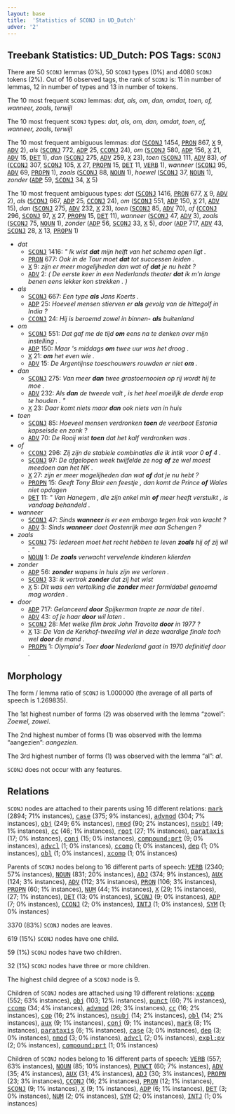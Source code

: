```yaml
---
layout: base
title:  'Statistics of SCONJ in UD_Dutch'
udver: '2'
---
```


## Treebank Statistics: UD_Dutch: POS Tags: `SCONJ`

There are 50 `SCONJ` lemmas (0%), 50 `SCONJ` types (0%) and 4080 `SCONJ` tokens (2%).
Out of 16 observed tags, the rank of `SCONJ` is: 11 in number of lemmas, 12 in number of types and 13 in number of tokens.

The 10 most frequent `SCONJ` lemmas: <em>dat, als, om, dan, omdat, toen, of, wanneer, zoals, terwijl</em>

The 10 most frequent `SCONJ` types:  <em>dat, als, om, dan, omdat, toen, of, wanneer, zoals, terwijl</em>

The 10 most frequent ambiguous lemmas: <em>dat</em> (<tt><a href="nl-pos-SCONJ.html">SCONJ</a></tt> 1454, <tt><a href="nl-pos-PRON.html">PRON</a></tt> 867, <tt><a href="nl-pos-X.html">X</a></tt> 9, <tt><a href="nl-pos-ADV.html">ADV</a></tt> 2), <em>als</em> (<tt><a href="nl-pos-SCONJ.html">SCONJ</a></tt> 772, <tt><a href="nl-pos-ADP.html">ADP</a></tt> 25, <tt><a href="nl-pos-CCONJ.html">CCONJ</a></tt> 24), <em>om</em> (<tt><a href="nl-pos-SCONJ.html">SCONJ</a></tt> 580, <tt><a href="nl-pos-ADP.html">ADP</a></tt> 156, <tt><a href="nl-pos-X.html">X</a></tt> 21, <tt><a href="nl-pos-ADV.html">ADV</a></tt> 15, <tt><a href="nl-pos-DET.html">DET</a></tt> 1), <em>dan</em> (<tt><a href="nl-pos-SCONJ.html">SCONJ</a></tt> 275, <tt><a href="nl-pos-ADV.html">ADV</a></tt> 259, <tt><a href="nl-pos-X.html">X</a></tt> 23), <em>toen</em> (<tt><a href="nl-pos-SCONJ.html">SCONJ</a></tt> 111, <tt><a href="nl-pos-ADV.html">ADV</a></tt> 83), <em>of</em> (<tt><a href="nl-pos-CCONJ.html">CCONJ</a></tt> 307, <tt><a href="nl-pos-SCONJ.html">SCONJ</a></tt> 105, <tt><a href="nl-pos-X.html">X</a></tt> 27, <tt><a href="nl-pos-PROPN.html">PROPN</a></tt> 15, <tt><a href="nl-pos-DET.html">DET</a></tt> 11, <tt><a href="nl-pos-VERB.html">VERB</a></tt> 1), <em>wanneer</em> (<tt><a href="nl-pos-SCONJ.html">SCONJ</a></tt> 95, <tt><a href="nl-pos-ADV.html">ADV</a></tt> 69, <tt><a href="nl-pos-PROPN.html">PROPN</a></tt> 1), <em>zoals</em> (<tt><a href="nl-pos-SCONJ.html">SCONJ</a></tt> 88, <tt><a href="nl-pos-NOUN.html">NOUN</a></tt> 1), <em>hoewel</em> (<tt><a href="nl-pos-SCONJ.html">SCONJ</a></tt> 37, <tt><a href="nl-pos-NOUN.html">NOUN</a></tt> 1), <em>zonder</em> (<tt><a href="nl-pos-ADP.html">ADP</a></tt> 59, <tt><a href="nl-pos-SCONJ.html">SCONJ</a></tt> 34, <tt><a href="nl-pos-X.html">X</a></tt> 5)

The 10 most frequent ambiguous types:  <em>dat</em> (<tt><a href="nl-pos-SCONJ.html">SCONJ</a></tt> 1416, <tt><a href="nl-pos-PRON.html">PRON</a></tt> 677, <tt><a href="nl-pos-X.html">X</a></tt> 9, <tt><a href="nl-pos-ADV.html">ADV</a></tt> 2), <em>als</em> (<tt><a href="nl-pos-SCONJ.html">SCONJ</a></tt> 667, <tt><a href="nl-pos-ADP.html">ADP</a></tt> 25, <tt><a href="nl-pos-CCONJ.html">CCONJ</a></tt> 24), <em>om</em> (<tt><a href="nl-pos-SCONJ.html">SCONJ</a></tt> 551, <tt><a href="nl-pos-ADP.html">ADP</a></tt> 150, <tt><a href="nl-pos-X.html">X</a></tt> 21, <tt><a href="nl-pos-ADV.html">ADV</a></tt> 15), <em>dan</em> (<tt><a href="nl-pos-SCONJ.html">SCONJ</a></tt> 275, <tt><a href="nl-pos-ADV.html">ADV</a></tt> 232, <tt><a href="nl-pos-X.html">X</a></tt> 23), <em>toen</em> (<tt><a href="nl-pos-SCONJ.html">SCONJ</a></tt> 85, <tt><a href="nl-pos-ADV.html">ADV</a></tt> 70), <em>of</em> (<tt><a href="nl-pos-CCONJ.html">CCONJ</a></tt> 296, <tt><a href="nl-pos-SCONJ.html">SCONJ</a></tt> 97, <tt><a href="nl-pos-X.html">X</a></tt> 27, <tt><a href="nl-pos-PROPN.html">PROPN</a></tt> 15, <tt><a href="nl-pos-DET.html">DET</a></tt> 11), <em>wanneer</em> (<tt><a href="nl-pos-SCONJ.html">SCONJ</a></tt> 47, <tt><a href="nl-pos-ADV.html">ADV</a></tt> 3), <em>zoals</em> (<tt><a href="nl-pos-SCONJ.html">SCONJ</a></tt> 75, <tt><a href="nl-pos-NOUN.html">NOUN</a></tt> 1), <em>zonder</em> (<tt><a href="nl-pos-ADP.html">ADP</a></tt> 56, <tt><a href="nl-pos-SCONJ.html">SCONJ</a></tt> 33, <tt><a href="nl-pos-X.html">X</a></tt> 5), <em>door</em> (<tt><a href="nl-pos-ADP.html">ADP</a></tt> 717, <tt><a href="nl-pos-ADV.html">ADV</a></tt> 43, <tt><a href="nl-pos-SCONJ.html">SCONJ</a></tt> 28, <tt><a href="nl-pos-X.html">X</a></tt> 13, <tt><a href="nl-pos-PROPN.html">PROPN</a></tt> 1)


* <em>dat</em>
  * <tt><a href="nl-pos-SCONJ.html">SCONJ</a></tt> 1416: <em>" Ik wist <b>dat</b> mijn helft van het schema open ligt .</em>
  * <tt><a href="nl-pos-PRON.html">PRON</a></tt> 677: <em>Ook in de Tour moet <b>dat</b> tot successen leiden .</em>
  * <tt><a href="nl-pos-X.html">X</a></tt> 9: <em>zijn er meer mogelijheden dan wat of <b>dat</b> je nu hebt ?</em>
  * <tt><a href="nl-pos-ADV.html">ADV</a></tt> 2: <em>( De eerste keer in een Nederlands theater <b>dat</b> ik m'n lange benen eens lekker kon strekken . )</em>
* <em>als</em>
  * <tt><a href="nl-pos-SCONJ.html">SCONJ</a></tt> 667: <em>Een type <b>als</b> Jans Koerts .</em>
  * <tt><a href="nl-pos-ADP.html">ADP</a></tt> 25: <em>Hoeveel mensen stierven er <b>als</b> gevolg van de hittegolf in India ?</em>
  * <tt><a href="nl-pos-CCONJ.html">CCONJ</a></tt> 24: <em>Hij is beroemd zowel in binnen- <b>als</b> buitenland</em>
* <em>om</em>
  * <tt><a href="nl-pos-SCONJ.html">SCONJ</a></tt> 551: <em>Dat gaf me de tijd <b>om</b> eens na te denken over mijn instelling .</em>
  * <tt><a href="nl-pos-ADP.html">ADP</a></tt> 150: <em>Maar 's middags <b>om</b> twee uur was het droog .</em>
  * <tt><a href="nl-pos-X.html">X</a></tt> 21: <em><b>om</b> het even wie .</em>
  * <tt><a href="nl-pos-ADV.html">ADV</a></tt> 15: <em>De Argentijnse toeschouwers rouwden er niet <b>om</b> .</em>
* <em>dan</em>
  * <tt><a href="nl-pos-SCONJ.html">SCONJ</a></tt> 275: <em>Van meer <b>dan</b> twee grastoernooien op rij wordt hij te moe .</em>
  * <tt><a href="nl-pos-ADV.html">ADV</a></tt> 232: <em>Als <b>dan</b> de tweede valt , is het heel moeilijk de derde erop te houden . "</em>
  * <tt><a href="nl-pos-X.html">X</a></tt> 23: <em>Daar komt niets maar <b>dan</b> ook niets van in huis</em>
* <em>toen</em>
  * <tt><a href="nl-pos-SCONJ.html">SCONJ</a></tt> 85: <em>Hoeveel mensen verdronken <b>toen</b> de veerboot Estonia kapseisde en zonk ?</em>
  * <tt><a href="nl-pos-ADV.html">ADV</a></tt> 70: <em>De Rooij wist <b>toen</b> dat het kalf verdronken was .</em>
* <em>of</em>
  * <tt><a href="nl-pos-CCONJ.html">CCONJ</a></tt> 296: <em>Zij zijn de stabiele combinaties die ik intik voor 0 <b>of</b> 4 .</em>
  * <tt><a href="nl-pos-SCONJ.html">SCONJ</a></tt> 97: <em>De afgelopen week twijfelde ze nog <b>of</b> ze wel moest meedoen aan het NK .</em>
  * <tt><a href="nl-pos-X.html">X</a></tt> 27: <em>zijn er meer mogelijheden dan wat <b>of</b> dat je nu hebt ?</em>
  * <tt><a href="nl-pos-PROPN.html">PROPN</a></tt> 15: <em>Geeft Tony Blair een feestje , dan komt de Prince <b>of</b> Wales niet opdagen</em>
  * <tt><a href="nl-pos-DET.html">DET</a></tt> 11: <em>" Van Hanegem , die zijn enkel min <b>of</b> meer heeft verstuikt , is vandaag behandeld .</em>
* <em>wanneer</em>
  * <tt><a href="nl-pos-SCONJ.html">SCONJ</a></tt> 47: <em>Sinds <b>wanneer</b> is er een embargo tegen Irak van kracht ?</em>
  * <tt><a href="nl-pos-ADV.html">ADV</a></tt> 3: <em>Sinds <b>wanneer</b> doet Oostenrijk mee aan Schengen ?</em>
* <em>zoals</em>
  * <tt><a href="nl-pos-SCONJ.html">SCONJ</a></tt> 75: <em>Iedereen moet het recht hebben te leven <b>zoals</b> hij of zij wil . "</em>
  * <tt><a href="nl-pos-NOUN.html">NOUN</a></tt> 1: <em>De <b>zoals</b> verwacht vervelende kinderen klierden</em>
* <em>zonder</em>
  * <tt><a href="nl-pos-ADP.html">ADP</a></tt> 56: <em><b>zonder</b> wapens in huis zijn we verloren .</em>
  * <tt><a href="nl-pos-SCONJ.html">SCONJ</a></tt> 33: <em>ik vertrok <b>zonder</b> dat zij het wist</em>
  * <tt><a href="nl-pos-X.html">X</a></tt> 5: <em>Dit was een vertolking die <b>zonder</b> meer formidabel genoemd mag worden .</em>
* <em>door</em>
  * <tt><a href="nl-pos-ADP.html">ADP</a></tt> 717: <em>Gelanceerd <b>door</b> Spijkerman trapte ze naar de titel .</em>
  * <tt><a href="nl-pos-ADV.html">ADV</a></tt> 43: <em>of je haar <b>door</b> wil laten .</em>
  * <tt><a href="nl-pos-SCONJ.html">SCONJ</a></tt> 28: <em>Met welke film brak John Travolta <b>door</b> in 1977 ?</em>
  * <tt><a href="nl-pos-X.html">X</a></tt> 13: <em>De Van de Kerkhof-tweeling viel in deze waardige finale toch wel <b>door</b> de mand .</em>
  * <tt><a href="nl-pos-PROPN.html">PROPN</a></tt> 1: <em>Olympia's Toer <b>door</b> Nederland gaat in 1970 definitief door .</em>

## Morphology

The form / lemma ratio of `SCONJ` is 1.000000 (the average of all parts of speech is 1.269835).

The 1st highest number of forms (2) was observed with the lemma “zowel”: <em>Zoewel, zowel</em>.

The 2nd highest number of forms (1) was observed with the lemma “aangezien”: <em>aangezien</em>.

The 3rd highest number of forms (1) was observed with the lemma “al”: <em>al</em>.

`SCONJ` does not occur with any features.


## Relations

`SCONJ` nodes are attached to their parents using 16 different relations: <tt><a href="nl-dep-mark.html">mark</a></tt> (2894; 71% instances), <tt><a href="nl-dep-case.html">case</a></tt> (375; 9% instances), <tt><a href="nl-dep-advmod.html">advmod</a></tt> (304; 7% instances), <tt><a href="nl-dep-obj.html">obj</a></tt> (249; 6% instances), <tt><a href="nl-dep-nmod.html">nmod</a></tt> (90; 2% instances), <tt><a href="nl-dep-nsubj.html">nsubj</a></tt> (49; 1% instances), <tt><a href="nl-dep-cc.html">cc</a></tt> (46; 1% instances), <tt><a href="nl-dep-root.html">root</a></tt> (27; 1% instances), <tt><a href="nl-dep-parataxis.html">parataxis</a></tt> (17; 0% instances), <tt><a href="nl-dep-conj.html">conj</a></tt> (15; 0% instances), <tt><a href="nl-dep-compound-prt.html">compound:prt</a></tt> (9; 0% instances), <tt><a href="nl-dep-advcl.html">advcl</a></tt> (1; 0% instances), <tt><a href="nl-dep-ccomp.html">ccomp</a></tt> (1; 0% instances), <tt><a href="nl-dep-dep.html">dep</a></tt> (1; 0% instances), <tt><a href="nl-dep-obl.html">obl</a></tt> (1; 0% instances), <tt><a href="nl-dep-xcomp.html">xcomp</a></tt> (1; 0% instances)

Parents of `SCONJ` nodes belong to 16 different parts of speech: <tt><a href="nl-pos-VERB.html">VERB</a></tt> (2340; 57% instances), <tt><a href="nl-pos-NOUN.html">NOUN</a></tt> (831; 20% instances), <tt><a href="nl-pos-ADJ.html">ADJ</a></tt> (374; 9% instances), <tt><a href="nl-pos-AUX.html">AUX</a></tt> (124; 3% instances), <tt><a href="nl-pos-ADV.html">ADV</a></tt> (112; 3% instances), <tt><a href="nl-pos-PRON.html">PRON</a></tt> (106; 3% instances), <tt><a href="nl-pos-PROPN.html">PROPN</a></tt> (60; 1% instances), <tt><a href="nl-pos-NUM.html">NUM</a></tt> (44; 1% instances), <tt><a href="nl-pos-X.html">X</a></tt> (29; 1% instances),  (27; 1% instances), <tt><a href="nl-pos-DET.html">DET</a></tt> (13; 0% instances), <tt><a href="nl-pos-SCONJ.html">SCONJ</a></tt> (9; 0% instances), <tt><a href="nl-pos-ADP.html">ADP</a></tt> (7; 0% instances), <tt><a href="nl-pos-CCONJ.html">CCONJ</a></tt> (2; 0% instances), <tt><a href="nl-pos-INTJ.html">INTJ</a></tt> (1; 0% instances), <tt><a href="nl-pos-SYM.html">SYM</a></tt> (1; 0% instances)

3370 (83%) `SCONJ` nodes are leaves.

619 (15%) `SCONJ` nodes have one child.

59 (1%) `SCONJ` nodes have two children.

32 (1%) `SCONJ` nodes have three or more children.

The highest child degree of a `SCONJ` node is 9.

Children of `SCONJ` nodes are attached using 19 different relations: <tt><a href="nl-dep-xcomp.html">xcomp</a></tt> (552; 63% instances), <tt><a href="nl-dep-obj.html">obj</a></tt> (103; 12% instances), <tt><a href="nl-dep-punct.html">punct</a></tt> (60; 7% instances), <tt><a href="nl-dep-ccomp.html">ccomp</a></tt> (34; 4% instances), <tt><a href="nl-dep-advmod.html">advmod</a></tt> (26; 3% instances), <tt><a href="nl-dep-cc.html">cc</a></tt> (16; 2% instances), <tt><a href="nl-dep-cop.html">cop</a></tt> (16; 2% instances), <tt><a href="nl-dep-nsubj.html">nsubj</a></tt> (14; 2% instances), <tt><a href="nl-dep-obl.html">obl</a></tt> (14; 2% instances), <tt><a href="nl-dep-aux.html">aux</a></tt> (9; 1% instances), <tt><a href="nl-dep-conj.html">conj</a></tt> (9; 1% instances), <tt><a href="nl-dep-mark.html">mark</a></tt> (8; 1% instances), <tt><a href="nl-dep-parataxis.html">parataxis</a></tt> (6; 1% instances), <tt><a href="nl-dep-case.html">case</a></tt> (3; 0% instances), <tt><a href="nl-dep-dep.html">dep</a></tt> (3; 0% instances), <tt><a href="nl-dep-nmod.html">nmod</a></tt> (3; 0% instances), <tt><a href="nl-dep-advcl.html">advcl</a></tt> (2; 0% instances), <tt><a href="nl-dep-expl-pv.html">expl:pv</a></tt> (2; 0% instances), <tt><a href="nl-dep-compound-prt.html">compound:prt</a></tt> (1; 0% instances)

Children of `SCONJ` nodes belong to 16 different parts of speech: <tt><a href="nl-pos-VERB.html">VERB</a></tt> (557; 63% instances), <tt><a href="nl-pos-NOUN.html">NOUN</a></tt> (85; 10% instances), <tt><a href="nl-pos-PUNCT.html">PUNCT</a></tt> (60; 7% instances), <tt><a href="nl-pos-ADV.html">ADV</a></tt> (35; 4% instances), <tt><a href="nl-pos-AUX.html">AUX</a></tt> (31; 4% instances), <tt><a href="nl-pos-ADJ.html">ADJ</a></tt> (30; 3% instances), <tt><a href="nl-pos-PROPN.html">PROPN</a></tt> (23; 3% instances), <tt><a href="nl-pos-CCONJ.html">CCONJ</a></tt> (16; 2% instances), <tt><a href="nl-pos-PRON.html">PRON</a></tt> (12; 1% instances), <tt><a href="nl-pos-SCONJ.html">SCONJ</a></tt> (9; 1% instances), <tt><a href="nl-pos-X.html">X</a></tt> (9; 1% instances), <tt><a href="nl-pos-ADP.html">ADP</a></tt> (6; 1% instances), <tt><a href="nl-pos-DET.html">DET</a></tt> (3; 0% instances), <tt><a href="nl-pos-NUM.html">NUM</a></tt> (2; 0% instances), <tt><a href="nl-pos-SYM.html">SYM</a></tt> (2; 0% instances), <tt><a href="nl-pos-INTJ.html">INTJ</a></tt> (1; 0% instances)

